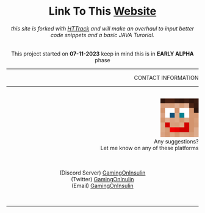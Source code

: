 <div align="center">
  <h1>Link To This <a href="https://gamingoninsulin.github.io/ForgeDocumentation/">Website</a></h1>
  <h6>this site is forked with <a href="https://www.httrack.com/page/1/en/index.html">HTTrack</a> and will make an overhaul to input better code snippets and a basic JAVA Turorial.</h6>
  <p>This project started on <strong>07-11-2023</strong> keep in mind this is in <strong>EARLY ALPHA</strong> phase </p>
</div>
<div align= right>
    <hr>
  CONTACT INFORMATION
  <hr>
</div>
<br>

<div align="right">
 <img src="./static/images/gamingoninsulin.png" alt="gamingOnInsulin Profile Image" width="100" hight="100"/> <br>
  Any suggestions? <br>
  Let me know on any of these platforms <br>
  <br><br>
  <p align="center">
    (Discord Server) <a href="https://discord.gg/n832bVJ">GamingOnInsulin</a> <br>
    (Twitter) <a href="https://twitter.com/GamingOnInsulin">GamingOnInulin</a> <br>
    (Email) <a href="mailto:`gamingoninsulin@gmail.com">GamingOnInsulin</a>
  </p>
</div>
<br>
<hr>
</div>
